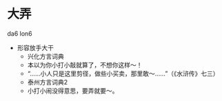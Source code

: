 # 大弄
da6 lon6
+ 形容放手大干
  * 兴化方言词典
  - 本以为你小打小敲就算了，不想你这样～！
  - “……小人只是这里剪径，做些小买卖，那里敢～……”（《水浒传》七三）
  * 泰州方言词典2
  - 小打小闹没得意思，要弄就要～。
